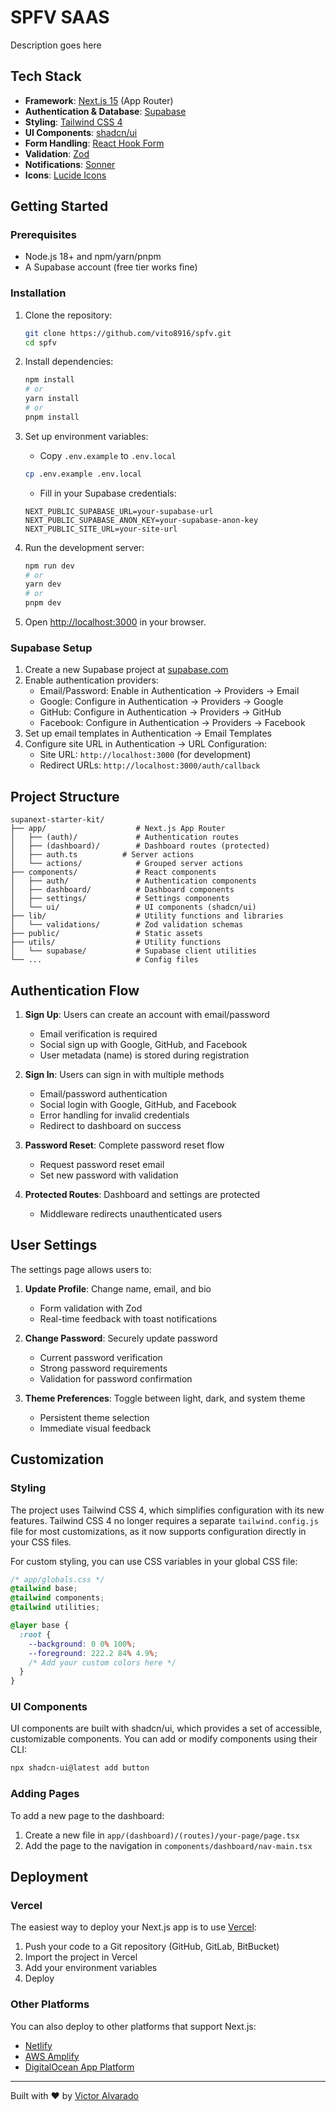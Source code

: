 # SPFV SAAS

Description goes here

## Tech Stack

- **Framework**: [Next.js 15](https://nextjs.org/) (App Router)
- **Authentication & Database**: [Supabase](https://supabase.com/)
- **Styling**: [Tailwind CSS 4](https://tailwindcss.com/)
- **UI Components**: [shadcn/ui](https://ui.shadcn.com/)
- **Form Handling**: [React Hook Form](https://react-hook-form.com/)
- **Validation**: [Zod](https://zod.dev/)
- **Notifications**: [Sonner](https://sonner.emilkowal.ski/)
- **Icons**: [Lucide Icons](https://lucide.dev/)

## Getting Started

### Prerequisites

- Node.js 18+ and npm/yarn/pnpm
- A Supabase account (free tier works fine)

### Installation

1. Clone the repository:
   ```bash
   git clone https://github.com/vito8916/spfv.git
   cd spfv
   ```

2. Install dependencies:
   ```bash
   npm install
   # or
   yarn install
   # or
   pnpm install
   ```

3. Set up environment variables:
   - Copy `.env.example` to `.env.local`
   ```bash
   cp .env.example .env.local
   ```
   - Fill in your Supabase credentials:
   ```
   NEXT_PUBLIC_SUPABASE_URL=your-supabase-url
   NEXT_PUBLIC_SUPABASE_ANON_KEY=your-supabase-anon-key
   NEXT_PUBLIC_SITE_URL=your-site-url
   ```

4. Run the development server:
   ```bash
   npm run dev
   # or
   yarn dev
   # or
   pnpm dev
   ```

5. Open [http://localhost:3000](http://localhost:3000) in your browser.

### Supabase Setup

1. Create a new Supabase project at [supabase.com](https://supabase.com/)
2. Enable authentication providers:
   - Email/Password: Enable in Authentication → Providers → Email
   - Google: Configure in Authentication → Providers → Google
   - GitHub: Configure in Authentication → Providers → GitHub
   - Facebook: Configure in Authentication → Providers → Facebook
3. Set up email templates in Authentication → Email Templates
4. Configure site URL in Authentication → URL Configuration:
   - Site URL: `http://localhost:3000` (for development)
   - Redirect URLs: `http://localhost:3000/auth/callback`

## Project Structure

```
supanext-starter-kit/
├── app/                    # Next.js App Router
│   ├── (auth)/             # Authentication routes
│   ├── (dashboard)/        # Dashboard routes (protected)
│   ├── auth.ts          # Server actions
│   └── actions/            # Grouped server actions
├── components/             # React components
│   ├── auth/               # Authentication components
│   ├── dashboard/          # Dashboard components
│   ├── settings/           # Settings components
│   └── ui/                 # UI components (shadcn/ui)
├── lib/                    # Utility functions and libraries
│   └── validations/        # Zod validation schemas
├── public/                 # Static assets
├── utils/                  # Utility functions
│   └── supabase/           # Supabase client utilities
└── ...                     # Config files
```

## Authentication Flow

1. **Sign Up**: Users can create an account with email/password
   - Email verification is required
   - Social sign up with Google, GitHub, and Facebook
   - User metadata (name) is stored during registration

2. **Sign In**: Users can sign in with multiple methods
   - Email/password authentication
   - Social login with Google, GitHub, and Facebook
   - Error handling for invalid credentials
   - Redirect to dashboard on success

3. **Password Reset**: Complete password reset flow
   - Request password reset email
   - Set new password with validation

4. **Protected Routes**: Dashboard and settings are protected
   - Middleware redirects unauthenticated users

## User Settings

The settings page allows users to:

1. **Update Profile**: Change name, email, and bio
   - Form validation with Zod
   - Real-time feedback with toast notifications

2. **Change Password**: Securely update password
   - Current password verification
   - Strong password requirements
   - Validation for password confirmation

3. **Theme Preferences**: Toggle between light, dark, and system theme
   - Persistent theme selection
   - Immediate visual feedback

## Customization

### Styling

The project uses Tailwind CSS 4, which simplifies configuration with its new features. Tailwind CSS 4 no longer requires a separate `tailwind.config.js` file for most customizations, as it now supports configuration directly in your CSS files.

For custom styling, you can use CSS variables in your global CSS file:

```css
/* app/globals.css */
@tailwind base;
@tailwind components;
@tailwind utilities;

@layer base {
  :root {
    --background: 0 0% 100%;
    --foreground: 222.2 84% 4.9%;
    /* Add your custom colors here */
  }
}
```

### UI Components

UI components are built with shadcn/ui, which provides a set of accessible, customizable components. You can add or modify components using their CLI:

```bash
npx shadcn-ui@latest add button
```

### Adding Pages

To add a new page to the dashboard:

1. Create a new file in `app/(dashboard)/(routes)/your-page/page.tsx`
2. Add the page to the navigation in `components/dashboard/nav-main.tsx`

## Deployment

### Vercel

The easiest way to deploy your Next.js app is to use [Vercel](https://vercel.com/):

1. Push your code to a Git repository (GitHub, GitLab, BitBucket)
2. Import the project in Vercel
3. Add your environment variables
4. Deploy

### Other Platforms

You can also deploy to other platforms that support Next.js:

- [Netlify](https://www.netlify.com/)
- [AWS Amplify](https://aws.amazon.com/amplify/)
- [DigitalOcean App Platform](https://www.digitalocean.com/products/app-platform/)

---

Built with ❤️ by [Victor Alvarado](https://victoralvarado.dev)
